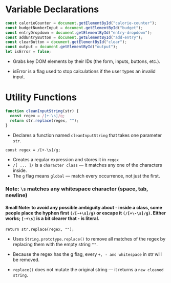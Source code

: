 # Variable Declarations
```js
const calorieCounter = document.getElementById("calorie-counter");
const budgetNumberInput = document.getElementById("budget");
const entryDropdown = document.getElementById("entry-dropdown");
const addEntryButton = document.getElementById("add-entry");
const clearButton = document.getElementById("clear");
const output = document.getElementById("output");
let isError = false;

```
- Grabs key DOM elements by their IDs (the form, inputs, buttons, etc.).

- isError is a flag used to stop calculations if the user types an invalid input.

# Utility Functions

```js
function cleanInputString(str) {
  const regex = /[+-\s]/g;
  return str.replace(regex, "");
}
```
- Declares a function named `cleanInputString` that takes one parameter `str`.

`const regex = /[+-\s]/g;`
- Creates a regular expression and stores it in `regex`
- `/[ ... ]/` is a `character class` — it matches any one of the characters inside.
- The `g` flag means `global` — match every occurrence, not just the first.
  
### Note: `\s` matches any whitespace character (space, tab, newline)
#### Small Note: to avoid any possible ambiguity about - inside a class, some people place the hyphen first `(/[-+\s]/g)` or escape it `(/[+\-\s]/g)`. Either works; `[-+\s]` is a bit clearer that - is literal.

`return str.replace(regex, "");`
- Uses `String.prototype.replace()` to remove all matches of the regex by replacing them with the empty string `""`.

- Because the regex has the g flag, every `+, - and whitespace` in str will be removed.

- `replace()` does not mutate the original string — it returns a `new cleaned string`.
